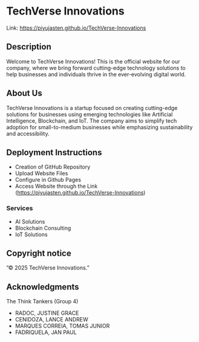 # TechVerse Innovations

Link: https://piyujasten.github.io/TechVerse-Innovations

## Description

Welcome to TechVerse Innovations! This is the official website for our company, where we bring forward cutting-edge technology solutions to help businesses and individuals thrive in the ever-evolving digital world.

## About Us

TechVerse Innovations is a startup focused on creating cutting-edge solutions for businesses using emerging technologies like Artificial Intelligence, Blockchain, and IoT. The company aims to simplify tech adoption for small-to-medium businesses while emphasizing sustainability and accessibility.

## Deployment Instructions 

* Creation of GitHub Repository
* Upload Website Files
* Configure in Github Pages
* Access Website through the Link (https://piyujasten.github.io/TechVerse-Innovations)


### Services

* AI Solutions
* Blockchain Consulting
* IoT Solutions

## Copyright notice

”© 2025 TechVerse Innovations.”

## Acknowledgments

The Think Tankers (Group 4)
* RADOC, JUSTINE GRACE
* CENIDOZA, LANCE ANDREW
* MARQUES CORREIA, TOMAS JUNIOR
* FADRIQUELA, JAN PAUL
